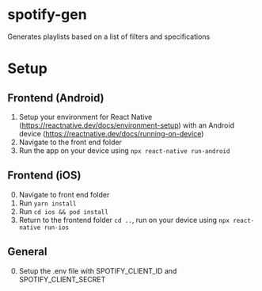 # spotify-gen
Generates playlists based on a list of filters and specifications

# Setup
## Frontend (Android)
1. Setup your environment for React Native (https://reactnative.dev/docs/environment-setup) with an Android device (https://reactnative.dev/docs/running-on-device)
2. Navigate to the front end folder
3. Run the app on your device using `npx react-native run-android`

## Frontend (iOS)
0. Navigate to front end folder
1. Run `yarn install`
2. Run `cd ios && pod install`
3. Return to the frontend folder `cd ..`, run on your device using `npx react-native run-ios`

## General
0. Setup the .env file with SPOTIFY_CLIENT_ID and SPOTIFY_CLIENT_SECRET